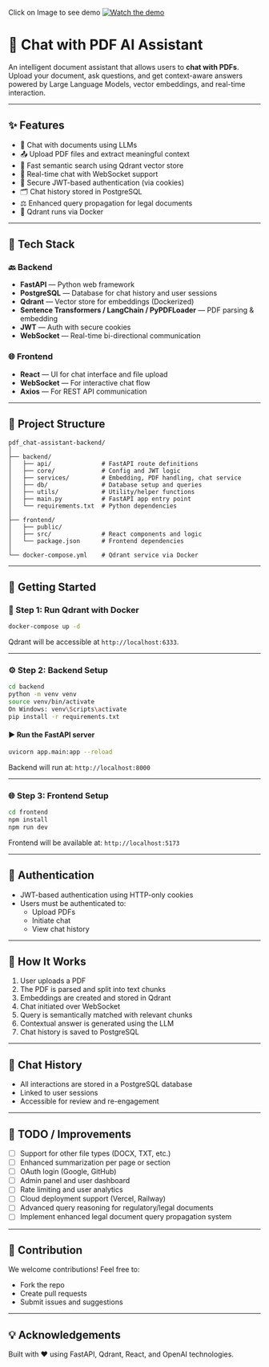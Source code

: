 Click on Image to see demo [![Watch the demo](https://img.youtube.com/vi/ac40lf2G8Yo/0.jpg)](https://youtu.be/ac40lf2G8Yo)
# 📄 Chat with PDF AI Assistant

An intelligent document assistant that allows users to **chat with PDFs**. Upload your document, ask questions, and get context-aware answers powered by Large Language Models, vector embeddings, and real-time interaction.

---

## ✨ Features

- 🧠 Chat with documents using LLMs
- 📤 Upload PDF files and extract meaningful context
- 🔎 Fast semantic search using Qdrant vector store
- 💬 Real-time chat with WebSocket support
- 🔐 Secure JWT-based authentication (via cookies)
- 🗂️ Chat history stored in PostgreSQL
- ⚖️ Enhanced query propagation for legal documents
- 🐳 Qdrant runs via Docker

---

## 🧰 Tech Stack

### 🔙 Backend
- **FastAPI** — Python web framework
- **PostgreSQL** — Database for chat history and user sessions
- **Qdrant** — Vector store for embeddings (Dockerized)
- **Sentence Transformers / LangChain / PyPDFLoader** — PDF parsing & embedding
- **JWT** — Auth with secure cookies
- **WebSocket** — Real-time bi-directional communication

### 🌐 Frontend
- **React** — UI for chat interface and file upload
- **WebSocket** — For interactive chat flow
- **Axios** — For REST API communication

---

## 📁 Project Structure

```
pdf_chat-assistant-backend/
│
├── backend/
│   ├── api/              # FastAPI route definitions
│   ├── core/             # Config and JWT logic
│   ├── services/         # Embedding, PDF handling, chat service
│   ├── db/               # Database setup and queries
│   ├── utils/            # Utility/helper functions
│   ├── main.py           # FastAPI app entry point
│   └── requirements.txt  # Python dependencies
│
├── frontend/
│   ├── public/
│   ├── src/              # React components and logic
│   └── package.json      # Frontend dependencies
│
└── docker-compose.yml    # Qdrant service via Docker
```

---

## 🚀 Getting Started

### 🐳 Step 1: Run Qdrant with Docker

```bash
docker-compose up -d
```

Qdrant will be accessible at `http://localhost:6333`.

---

### ⚙️ Step 2: Backend Setup

```bash
cd backend
python -m venv venv
source venv/bin/activate  
On Windows: venv\Scripts\activate
pip install -r requirements.txt
```

#### ▶️ Run the FastAPI server

```bash
uvicorn app.main:app --reload
```

Backend will run at: `http://localhost:8000`

---

### 🌐 Step 3: Frontend Setup

```bash
cd frontend
npm install
npm run dev
```

Frontend will be available at: `http://localhost:5173`

---

## 🔐 Authentication

- JWT-based authentication using HTTP-only cookies
- Users must be authenticated to:
  - Upload PDFs
  - Initiate chat
  - View chat history

---

## 🧠 How It Works

1. User uploads a PDF
2. The PDF is parsed and split into text chunks
3. Embeddings are created and stored in Qdrant
4. Chat initiated over WebSocket
5. Query is semantically matched with relevant chunks
6. Contextual answer is generated using the LLM
7. Chat history is saved to PostgreSQL

---

## 📝 Chat History

- All interactions are stored in a PostgreSQL database
- Linked to user sessions
- Accessible for review and re-engagement

---

## 📌 TODO / Improvements

- [ ] Support for other file types (DOCX, TXT, etc.)
- [ ] Enhanced summarization per page or section
- [ ] OAuth login (Google, GitHub)
- [ ] Admin panel and user dashboard
- [ ] Rate limiting and user analytics
- [ ] Cloud deployment support (Vercel, Railway)
- [ ] Advanced query reasoning for regulatory/legal documents
- [ ] Implement enhanced legal document query propagation system

---

## 🤝 Contribution

We welcome contributions! Feel free to:
- Fork the repo
- Create pull requests
- Submit issues and suggestions

---



## 💡 Acknowledgements

Built with ❤️ using FastAPI, Qdrant, React, and OpenAI technologies.


